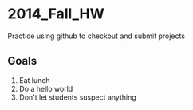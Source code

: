 2014_Fall_HW
============

Practice using github to checkout and submit projects

Goals
-----

1. Eat lunch
2. Do a hello world
3. Don't let students suspect anything